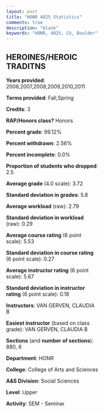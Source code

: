 ```yaml
---
layout: post
title: "HONR 4025 Statistics"
comments: true
description: "blank"
keywords: "HONR, 4025, CU, Boulder"
--- 
```

<head>
<script src="https://ajax.googleapis.com/ajax/libs/jquery/2.1.3/jquery.min.js"></script>
<script src="https://dl.dropboxusercontent.com/s/pc42nxpaw1ea4o9/highcharts.js?dl=0"></script>
<!-- <script src="../assets/js/highcharts.js"></script> -->
<style type="text/css">@font-face {
	font-family: "Bebas Neue";
	src: url(https://www.filehosting.org/file/details/544349/BebasNeue%20Regular.otf) format("opentype");
	}
	h1.Bebas { 
		font-family: "Bebas Neue", Verdana, Tahoma;
	}
</style>
</head>
<body>
	<div id="container" style="float: right; width: 45%; height: 88%; margin-left: 2.5%; margin-right: 2.5%;"></div>
	<script language="JavaScript">
		$(document).ready(function() {
		var chart = {type: 'column'};
		var title = {text: 'Grade Distribution'};
		var xAxis = {categories: ['A','B','C','D','F'],crosshair: true};
		var yAxis = {min: 0,title: {text: 'Percentage'}};
		var tooltip = {headerFormat: '<center><b><span style="font-size:20px">{point.key}</span></b></center>',
		               pointFormat: '<td style="padding:0"><b>{point.y:.1f}%</b></td>',
		               footerFormat: '</table>',shared: true,useHTML: true};
		var plotOptions = {column: {pointPadding: 0.0,borderWidth: 0}};  
		var credits = {enabled: false};var series= [{name: 'Percent',data: [80.52,19.48,0.0,0.0,0.0,]}];
		var json = {};
		json.chart = chart;
		json.title = title;
		json.tooltip = tooltip;
		json.xAxis = xAxis;
		json.yAxis = yAxis;  
		json.series = series;
		json.plotOptions = plotOptions;  
		json.credits = credits;
		$('#container').highcharts(json);
	});
	</script>
</body>
			   
## HEROINES/HEROIC TRADITNS

**Years provided**: 2006,2007,2008,2009,2010,2011

**Terms provided**: Fall,Spring

**Credits**: 3

**RAP/Honors class?** Honors

**Percent grade**: 99.12%

**Percent withdrawn**: 2.56%

**Percent incomplete**: 0.0%

**Proportion of students who dropped**: 2.5

**Average grade** (4.0 scale): 3.72

**Standard deviation in grades**: 5.8

**Average workload** (raw): 2.79

**Standard deviation in workload** (raw): 0.29

**Average course rating** (6 point scale): 5.53

**Standard deviation in course rating** (6 point scale): 0.27

**Average instructor rating** (6 point scale): 5.67

**Standard deviation in instructor rating** (6 point scale): 0.18

**Instructors**: VAN GERVEN, CLAUDIA B

**Easiest instructor** (based on class grade): VAN GERVEN, CLAUDIA B

**Sections** (and **number of sections**): 880, 6

**Department**: HONR

**College**: College of Arts and Sciences

**A&S Division**: Social Sciences

**Level**: Upper

**Activity**: SEM - Seminar